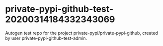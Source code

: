 # private-pypi-github-test-20200314184332343069
Autogen test repo for the project private-pypi/private-pypi-github, created by user private-pypi-github-test-admin.
